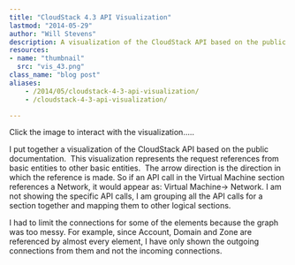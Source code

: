 ```yaml
---
title: "CloudStack 4.3 API Visualization"
lastmod: "2014-05-29"
author: "Will Stevens"
description: A visualization of the CloudStack API based on the public documentation represents the request references from basic entities to other basic entities. 
resources:
- name: "thumbnail"
  src: "vis_43.png"
class_name: "blog post"
aliases:
    - /2014/05/cloudstack-4-3-api-visualization/
    - /cloudstack-4-3-api-visualization/

---
```


<p>Click the image to interact with the visualization…..</p>

<p>I put together a visualization of the CloudStack API based on the public documentation. &nbsp;This visualization represents the request references from basic entities to other basic entities. &nbsp;The arrow direction is the direction in which the reference is made. So if an API call in the Virtual Machine section references a Network, it would appear as: Virtual Machine-&gt; Network. I am not showing the specific API calls, I am grouping all the API calls for a section together and mapping them to other logical sections.</p>

<p>I had to limit the connections for some of the elements because the graph was too messy. For example, since Account, Domain and Zone are referenced by almost every element, I have only shown the outgoing connections from them and not the incoming connections.</p>